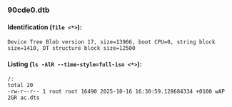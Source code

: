 ### 90cde0.dtb
#### Identification (`file <*>`):
```
Device Tree Blob version 17, size=13966, boot CPU=0, string block size=1410, DT structure block size=12500
```
#### Listing (`ls -AlR --time-style=full-iso <*>`):
```
/:
total 20
-rw-r--r-- 1 root root 16490 2025-10-16 16:30:59.128684334 +0100 wAP 2GR ac.dts
```

